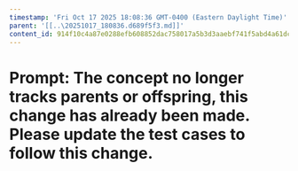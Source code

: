 ```yaml
---
timestamp: 'Fri Oct 17 2025 18:08:36 GMT-0400 (Eastern Daylight Time)'
parent: '[[..\20251017_180836.d689f5f3.md]]'
content_id: 914f10c4a87e0288efb608852dac758017a5b3d3aaebf741f5abd4a61dcdae33
---
```


# Prompt: The concept no longer tracks parents or offspring, this change has already been made. Please update the test cases to follow this change.
